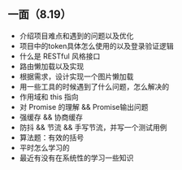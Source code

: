 ## 一面（8.19）

- 介绍项目难点和遇到的问题以及优化
- 项目中的token具体怎么使用的以及登录验证逻辑
- 什么是 RESTful 风格接口
- 路由懒加载以及实现
- 根据需求，设计实现一个图片懒加载
- 用一些工具的时候遇到了什么问题，怎么解决的
- 作用域和 this 指向
- 对 Promise 的理解 && Promise输出问题
- 强缓存 && 协商缓存
- 防抖 && 节流 && 手写节流，并写一个测试用例
- 算法题：有效的括号
- 平时怎么学习的
- 最近有没有在系统性的学习一些知识